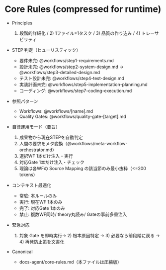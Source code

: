 # Core Rules (compressed for runtime)

- Principles
  1) 段階的詳細化 / 2) 1ファイル=1タスク / 3) 品質の作り込み / 4) トレーサビリティ

- STEP 判定（ヒューリスティック）
  - 要件未完: @workflows/step1-requirements.md
  - 設計未完: @workflows/step2-system-design.md → @workflows/step3-detailed-design.md
  - テスト設計未完: @workflows/step4-test-design.md
  - 実装計画未完: @workflows/step5-implementation-planning.md
  - コーディング: @workflows/step7-coding-execution.md

- 参照パターン
  - Workflows: @workflows/[name].md
  - Quality Gates: @workflows/quality-gate-[target].md

- 自律運用モード（要旨）
  1) 成果物から現在STEPを自動判定
  2) 人間の要求をメタ変換（@workflows/meta-workflow-orchestrator.md）
  3) 選択WF 1本だけ注入・実行
  4) 対応Gate 1本だけ注入・チェック
  5) 理論は各WFの Source Mapping の該当節のみ最小抜粋（<=200 tokens）

- コンテキスト最適化
  - 常駐: 本ルールのみ
  - 実行: 現在WF 1本のみ
  - 完了: 対応Gate 1本のみ
  - 禁止: 複数WF同時/ theory丸読み/ Gateの事前多重注入

- 緊急対応
  1) 対象 Gate を即時実行→ 2) 根本原因特定 → 3) 必要なら前段階に戻る → 4) 再発防止策を文書化

- Canonical
  - docs-agent/core-rules.md（本ファイルは圧縮版）

